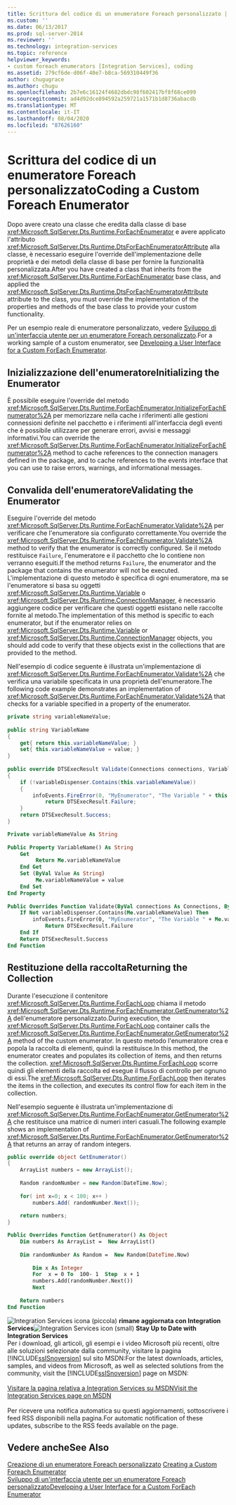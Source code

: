 ```yaml
---
title: Scrittura del codice di un enumeratore Foreach personalizzato | Microsoft Docs
ms.custom: ''
ms.date: 06/13/2017
ms.prod: sql-server-2014
ms.reviewer: ''
ms.technology: integration-services
ms.topic: reference
helpviewer_keywords:
- custom foreach enumerators [Integration Services], coding
ms.assetid: 279cf6de-d06f-40e7-b8ca-569310449f36
author: chugugrace
ms.author: chugu
ms.openlocfilehash: 2b7e6c16124f4682dbdc98f602417bf8f68ce099
ms.sourcegitcommit: ad4d92dce894592a259721a1571b1d8736abacdb
ms.translationtype: MT
ms.contentlocale: it-IT
ms.lasthandoff: 08/04/2020
ms.locfileid: "87626160"
---
```

# <a name="coding-a-custom-foreach-enumerator"></a><span data-ttu-id="f6724-102">Scrittura del codice di un enumeratore Foreach personalizzato</span><span class="sxs-lookup"><span data-stu-id="f6724-102">Coding a Custom Foreach Enumerator</span></span>
  <span data-ttu-id="f6724-103">Dopo avere creato una classe che eredita dalla classe di base <xref:Microsoft.SqlServer.Dts.Runtime.ForEachEnumerator> e avere applicato l'attributo <xref:Microsoft.SqlServer.Dts.Runtime.DtsForEachEnumeratorAttribute> alla classe, è necessario eseguire l'override dell'implementazione delle proprietà e dei metodi della classe di base per fornire la funzionalità personalizzata.</span><span class="sxs-lookup"><span data-stu-id="f6724-103">After you have created a class that inherits from the <xref:Microsoft.SqlServer.Dts.Runtime.ForEachEnumerator> base class, and applied the <xref:Microsoft.SqlServer.Dts.Runtime.DtsForEachEnumeratorAttribute> attribute to the class, you must override the implementation of the properties and methods of the base class to provide your custom functionality.</span></span>  
  
 <span data-ttu-id="f6724-104">Per un esempio reale di enumeratore personalizzato, vedere [Sviluppo di un'interfaccia utente per un enumeratore Foreach personalizzato](developing-a-user-interface-for-a-custom-foreach-enumerator.md).</span><span class="sxs-lookup"><span data-stu-id="f6724-104">For a working sample of a custom enumerator, see [Developing a User Interface for a Custom ForEach Enumerator](developing-a-user-interface-for-a-custom-foreach-enumerator.md).</span></span>  
  
## <a name="initializing-the-enumerator"></a><span data-ttu-id="f6724-105">Inizializzazione dell'enumeratore</span><span class="sxs-lookup"><span data-stu-id="f6724-105">Initializing the Enumerator</span></span>  
 <span data-ttu-id="f6724-106">È possibile eseguire l'override del metodo <xref:Microsoft.SqlServer.Dts.Runtime.ForEachEnumerator.InitializeForEachEnumerator%2A> per memorizzare nella cache i riferimenti alle gestioni connessioni definite nel pacchetto e i riferimenti all'interfaccia degli eventi che è possibile utilizzare per generare errori, avvisi e messaggi informativi.</span><span class="sxs-lookup"><span data-stu-id="f6724-106">You can override the <xref:Microsoft.SqlServer.Dts.Runtime.ForEachEnumerator.InitializeForEachEnumerator%2A> method to cache references to the connection managers defined in the package, and to cache references to the events interface that you can use to raise errors, warnings, and informational messages.</span></span>  
  
## <a name="validating-the-enumerator"></a><span data-ttu-id="f6724-107">Convalida dell'enumeratore</span><span class="sxs-lookup"><span data-stu-id="f6724-107">Validating the Enumerator</span></span>  
 <span data-ttu-id="f6724-108">Eseguire l'override del metodo <xref:Microsoft.SqlServer.Dts.Runtime.ForEachEnumerator.Validate%2A> per verificare che l'enumeratore sia configurato correttamente.</span><span class="sxs-lookup"><span data-stu-id="f6724-108">You override the <xref:Microsoft.SqlServer.Dts.Runtime.ForEachEnumerator.Validate%2A> method to verify that the enumerator is correctly configured.</span></span> <span data-ttu-id="f6724-109">Se il metodo restituisce `Failure`, l'enumeratore e il pacchetto che lo contiene non verranno eseguiti.</span><span class="sxs-lookup"><span data-stu-id="f6724-109">If the method returns `Failure`, the enumerator and the package that contains the enumerator will not be executed.</span></span> <span data-ttu-id="f6724-110">L'implementazione di questo metodo è specifica di ogni enumeratore, ma se l'enumeratore si basa su oggetti <xref:Microsoft.SqlServer.Dts.Runtime.Variable> o <xref:Microsoft.SqlServer.Dts.Runtime.ConnectionManager>, è necessario aggiungere codice per verificare che questi oggetti esistano nelle raccolte fornite al metodo.</span><span class="sxs-lookup"><span data-stu-id="f6724-110">The implementation of this method is specific to each enumerator, but if the enumerator relies on <xref:Microsoft.SqlServer.Dts.Runtime.Variable> or <xref:Microsoft.SqlServer.Dts.Runtime.ConnectionManager> objects, you should add code to verify that these objects exist in the collections that are provided to the method.</span></span>  
  
 <span data-ttu-id="f6724-111">Nell'esempio di codice seguente è illustrata un'implementazione di <xref:Microsoft.SqlServer.Dts.Runtime.ForEachEnumerator.Validate%2A> che verifica una variabile specificata in una proprietà dell'enumeratore.</span><span class="sxs-lookup"><span data-stu-id="f6724-111">The following code example demonstrates an implementation of <xref:Microsoft.SqlServer.Dts.Runtime.ForEachEnumerator.Validate%2A> that checks for a variable specified in a property of the enumerator.</span></span>  
  
```csharp  
private string variableNameValue;  
  
public string VariableName  
{  
    get{ return this.variableNameValue; }  
    set{ this.variableNameValue = value; }  
}  
  
public override DTSExecResult Validate(Connections connections, VariableDispenser variableDispenser, IDTSInfoEvents infoEvents, IDTSLogging log)  
{  
    if (!variableDispenser.Contains(this.variableNameValue))  
    {  
        infoEvents.FireError(0, "MyEnumerator", "The Variable " + this.variableNameValue + " does not exist in the collection.", "", 0);  
            return DTSExecResult.Failure;  
    }  
    return DTSExecResult.Success;  
}  
```  
  
```vb  
Private variableNameValue As String  
  
Public Property VariableName() As String  
    Get   
         Return Me.variableNameValue  
    End Get  
    Set (ByVal Value As String)   
         Me.variableNameValue = value  
    End Set  
End Property  
  
Public Overrides Function Validate(ByVal connections As Connections, ByVal variableDispenser As VariableDispenser, ByVal infoEvents As IDTSInfoEvents, ByVal log As IDTSLogging) As DTSExecResult  
    If Not variableDispenser.Contains(Me.variableNameValue) Then  
        infoEvents.FireError(0, "MyEnumerator", "The Variable " + Me.variableNameValue + " does not exist in the collection.", "", 0)  
            Return DTSExecResult.Failure  
    End If  
    Return DTSExecResult.Success  
End Function  
```  
  
## <a name="returning-the-collection"></a><span data-ttu-id="f6724-112">Restituzione della raccolta</span><span class="sxs-lookup"><span data-stu-id="f6724-112">Returning the Collection</span></span>  
 <span data-ttu-id="f6724-113">Durante l'esecuzione il contenitore <xref:Microsoft.SqlServer.Dts.Runtime.ForEachLoop> chiama il metodo <xref:Microsoft.SqlServer.Dts.Runtime.ForEachEnumerator.GetEnumerator%2A> dell'enumeratore personalizzato.</span><span class="sxs-lookup"><span data-stu-id="f6724-113">During execution, the <xref:Microsoft.SqlServer.Dts.Runtime.ForEachLoop> container calls the <xref:Microsoft.SqlServer.Dts.Runtime.ForEachEnumerator.GetEnumerator%2A> method of the custom enumerator.</span></span> <span data-ttu-id="f6724-114">In questo metodo l'enumeratore crea e popola la raccolta di elementi, quindi la restituisce.</span><span class="sxs-lookup"><span data-stu-id="f6724-114">In this method, the enumerator creates and populates its collection of items, and then returns the collection.</span></span> <span data-ttu-id="f6724-115"><xref:Microsoft.SqlServer.Dts.Runtime.ForEachLoop> scorre quindi gli elementi della raccolta ed esegue il flusso di controllo per ognuno di essi.</span><span class="sxs-lookup"><span data-stu-id="f6724-115">The <xref:Microsoft.SqlServer.Dts.Runtime.ForEachLoop> then iterates the items in the collection, and executes its control flow for each item in the collection.</span></span>  
  
 <span data-ttu-id="f6724-116">Nell'esempio seguente è illustrata un'implementazione di <xref:Microsoft.SqlServer.Dts.Runtime.ForEachEnumerator.GetEnumerator%2A> che restituisce una matrice di numeri interi casuali.</span><span class="sxs-lookup"><span data-stu-id="f6724-116">The following example shows an implementation of <xref:Microsoft.SqlServer.Dts.Runtime.ForEachEnumerator.GetEnumerator%2A> that returns an array of random integers.</span></span>  
  
```csharp  
public override object GetEnumerator()  
{  
    ArrayList numbers = new ArrayList();  
  
    Random randomNumber = new Random(DateTime.Now);  
  
    for( int x=0; x < 100; x++ )  
        numbers.Add( randomNumber.Next());  
  
    return numbers;  
}  
```  
  
```vb  
Public Overrides Function GetEnumerator() As Object  
    Dim numbers As ArrayList =  New ArrayList()   
  
    Dim randomNumber As Random =  New Random(DateTime.Now)   
  
        Dim x As Integer  
        For  x = 0 To  100- 1  Step  x + 1  
        numbers.Add(randomNumber.Next())  
        Next  
  
    Return numbers  
End Function  
```  
  
<span data-ttu-id="f6724-117">![Integration Services icona (piccola)](../../media/dts-16.gif "Icona di Integration Services (piccola)")  **rimane aggiornata con Integration Services**</span><span class="sxs-lookup"><span data-stu-id="f6724-117">![Integration Services icon (small)](../../media/dts-16.gif "Integration Services icon (small)")  **Stay Up to Date with Integration Services**</span></span><br /> <span data-ttu-id="f6724-118">Per i download, gli articoli, gli esempi e i video Microsoft più recenti, oltre alle soluzioni selezionate dalla community, visitare la pagina [!INCLUDE[ssISnoversion](../../../includes/ssisnoversion-md.md)] sul sito MSDN:</span><span class="sxs-lookup"><span data-stu-id="f6724-118">For the latest downloads, articles, samples, and videos from Microsoft, as well as selected solutions from the community, visit the [!INCLUDE[ssISnoversion](../../../includes/ssisnoversion-md.md)] page on MSDN:</span></span><br /><br /> [<span data-ttu-id="f6724-119">Visitare la pagina relativa a Integration Services su MSDN</span><span class="sxs-lookup"><span data-stu-id="f6724-119">Visit the Integration Services page on MSDN</span></span>](https://go.microsoft.com/fwlink/?LinkId=136655)<br /><br /> <span data-ttu-id="f6724-120">Per ricevere una notifica automatica su questi aggiornamenti, sottoscrivere i feed RSS disponibili nella pagina.</span><span class="sxs-lookup"><span data-stu-id="f6724-120">For automatic notification of these updates, subscribe to the RSS feeds available on the page.</span></span>  
  
## <a name="see-also"></a><span data-ttu-id="f6724-121">Vedere anche</span><span class="sxs-lookup"><span data-stu-id="f6724-121">See Also</span></span>  
 <span data-ttu-id="f6724-122">[Creazione di un enumeratore Foreach personalizzato](creating-a-custom-foreach-enumerator.md) </span><span class="sxs-lookup"><span data-stu-id="f6724-122">[Creating a Custom Foreach Enumerator](creating-a-custom-foreach-enumerator.md) </span></span>  
 [<span data-ttu-id="f6724-123">Sviluppo di un'interfaccia utente per un enumeratore Foreach personalizzato</span><span class="sxs-lookup"><span data-stu-id="f6724-123">Developing a User Interface for a Custom ForEach Enumerator</span></span>](developing-a-user-interface-for-a-custom-foreach-enumerator.md)  
  
  

